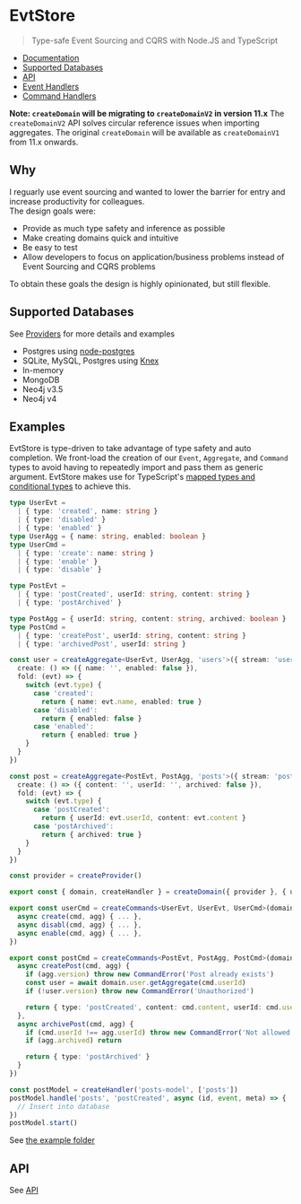# EvtStore

> Type-safe Event Sourcing and CQRS with Node.JS and TypeScript

- [Documentation](https://seikho.github.io/evtstore)
- [Supported Databases](https://seikho.github.io/evtstore/#/docs/providers)
- [API](https://seikho.github.io/evtstore/#/docs/api)
- [Event Handlers](https://seikho.github.io/evtstore/#/docs/event-handlers)
- [Command Handlers](https://seikho.github.io/evtstore/#/docs/commands)

**Note: `createDomain` will be migrating to `createDomainV2` in version 11.x**
The `createDomainV2` API solves circular reference issues when importing aggregates.
The original `createDomain` will be available as `createDomainV1` from 11.x onwards.

## Why

I reguarly use event sourcing and wanted to lower the barrier for entry and increase productivity for colleagues.  
The design goals were:

- Provide as much type safety and inference as possible
- Make creating domains quick and intuitive
- Be easy to test
- Allow developers to focus on application/business problems instead of Event Sourcing and CQRS problems

To obtain these goals the design is highly opinionated, but still flexible.

## Supported Databases

See [Providers](https://seikho.github.io/evtstore/#/docs/providers) for more details and examples

- Postgres using [node-postgres](https://node-postgres.com)
- SQLite, MySQL, Postgres using [Knex](https://knexjs.org)
- In-memory
- MongoDB
- Neo4j v3.5
- Neo4j v4

## Examples

EvtStore is type-driven to take advantage of type safety and auto completion. We front-load the creation of our `Event`, `Aggregate`, and `Command` types to avoid having to repeatedly import and pass them as generic argument. EvtStore makes use for TypeScript's [mapped types and conditional types](https://www.typescriptlang.org/docs/handbook/2/mapped-types.html) to achieve this.

```ts
type UserEvt =
  | { type: 'created', name: string }
  | { type: 'disabled' }
  | { type: 'enabled' }
type UserAgg = { name: string, enabled: boolean }
type UserCmd =
  | { type: 'create': name: string }
  | { type: 'enable' }
  | { type: 'disable' }

type PostEvt =
  | { type: 'postCreated', userId: string, content: string }
  | { type: 'postArchived' }

type PostAgg = { userId: string, content: string, archived: boolean }
type PostCmd =
  | { type: 'createPost', userId: string, content: string }
  | { type: 'archivedPost', userId: string }

const user = createAggregate<UserEvt, UserAgg, 'users'>({ stream: 'users' }, {
  create: () => ({ name: '', enabled: false }),
  fold: (evt) => {
    switch (evt.type) {
      case 'created':
        return { name: evt.name, enabled: true }
      case 'disabled':
        return { enabled: false }
      case 'enabled':
        return { enabled: true }
    }
  }
})

const post = createAggregate<PostEvt, PostAgg, 'posts'>({ stream: 'posts' }, {
  create: () => ({ content: '', userId: '', archived: false }),
  fold: (evt) => {
    switch (evt.type) {
      case 'postCreated':
        return { userId: evt.userId, content: evt.content }
      case 'postArchived':
        return { archived: true }
    }
  }
})

const provider = createProvider()

export const { domain, createHandler } = createDomain({ provider }, { user, post })

export const userCmd = createCommands<UserEvt, UserEvt, UserCmd>(domain.user, {
  async create(cmd, agg) { ... },
  async disabl(cmd, agg) { ... },
  async enable(cmd, agg) { ... },
})

export const postCmd = createCommands<PostEvt, PostAgg, PostCmd>(domain.post, {
  async createPost(cmd, agg) {
    if (agg.version) throw new CommandError('Post already exists')
    const user = await domain.user.getAggregate(cmd.userId)
    if (!user.version) throw new CommandError('Unauthorized')

    return { type: 'postCreated', content: cmd.content, userId: cmd.userId }
  },
  async archivePost(cmd, agg) {
    if (cmd.userId !== agg.userId) throw new CommandError('Not allowed')
    if (agg.archived) return

    return { type: 'postArchived' }
  }
})

const postModel = createHandler('posts-model', ['posts'])
postModel.handle('posts', 'postCreated', async (id, event, meta) => {
  // Insert into database
})
postModel.start()

```

See [the example folder](https://github.com/Seikho/evtstore/tree/master/example)

## API

See [API](https://seikho.github.com/evtstore/#/docs/api)
